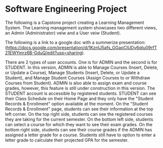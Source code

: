 # Software Engineering Project

The following is a Capstone project creating a Learning Management System.
The Learning management system showcases two different views, an Admin (Administrator) veiw and a User veiw (Student).

The following is a link to a google doc with a summerize presentation: (https://docs.google.com/presentation/d/1KznIJ5afs_GGaoCIUDy6qtu09rfT21EWYmrz6B-GduQ/edit?usp=sharing).


There are 2 types of user accounts. One is for ADMIN and the second is for STUDENT. In this version, ADMIN is able to Manage Courses (Insert, Delete, or Update a Course), Manage Students (Insert, Delete, or Update a Student), and Manage Student Courses (Assign Courses to or Withdraw Courses from Student). ADMIN is also able to assign exam and course grades, however, this feature is still under construction in this version. The STUDENT account is accessible by registered students. STUDENT can see their Class Schedule on their Home Page and they only have the "Student Records & Enrollment" option available at the moment. On the "Student Records & Enrollment" page, students can see their information at the top left corner. On the top right side, students can see the registered courses they are taking for the current semester. On the bottom left side, students can select a course for which they want to see their exam grades. On the bottom right side, students can see their course grades if the ADMIN has assigned a letter grade for a course. Students still have to option to enter a letter grade to calculate their projected GPA for the semester. 
